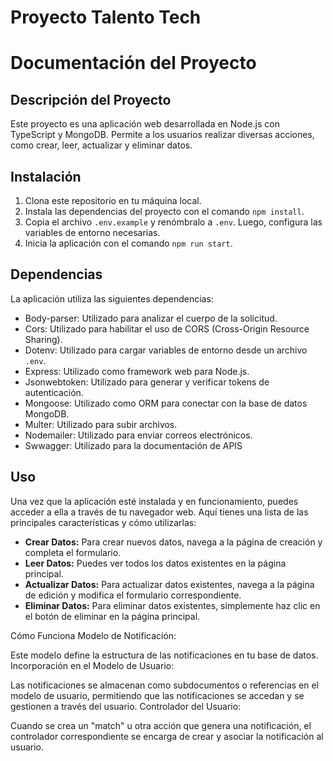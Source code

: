 # Proyecto Talento Tech

# Documentación del Proyecto

## Descripción del Proyecto

Este proyecto es una aplicación web desarrollada en Node.js con TypeScript y MongoDB. Permite a los usuarios realizar diversas acciones, como crear, leer, actualizar y eliminar datos.

## Instalación

1. Clona este repositorio en tu máquina local.
2. Instala las dependencias del proyecto con el comando `npm install`.
3. Copia el archivo `.env.example` y renómbralo a `.env`. Luego, configura las variables de entorno necesarias.
4. Inicia la aplicación con el comando `npm run start`.

## Dependencias

La aplicación utiliza las siguientes dependencias:

- Body-parser: Utilizado para analizar el cuerpo de la solicitud.
- Cors: Utilizado para habilitar el uso de CORS (Cross-Origin Resource Sharing).
- Dotenv: Utilizado para cargar variables de entorno desde un archivo `.env`.
- Express: Utilizado como framework web para Node.js.
- Jsonwebtoken: Utilizado para generar y verificar tokens de autenticación.
- Mongoose: Utilizado como ORM para conectar con la base de datos MongoDB.
- Multer: Utilizado para subir archivos.
- Nodemailer: Utilizado para enviar correos electrónicos.
- Swwagger: Utilizado para la documentación de APIS

## Uso

Una vez que la aplicación esté instalada y en funcionamiento, puedes acceder a ella a través de tu navegador web. Aquí tienes una lista de las principales características y cómo utilizarlas:

- **Crear Datos:** Para crear nuevos datos, navega a la página de creación y completa el formulario.
- **Leer Datos:** Puedes ver todos los datos existentes en la página principal.
- **Actualizar Datos:** Para actualizar datos existentes, navega a la página de edición y modifica el formulario correspondiente.
- **Eliminar Datos:** Para eliminar datos existentes, simplemente haz clic en el botón de eliminar en la página principal.


Cómo Funciona
Modelo de Notificación:

Este modelo define la estructura de las notificaciones en tu base de datos.
Incorporación en el Modelo de Usuario:

Las notificaciones se almacenan como subdocumentos o referencias en el modelo de usuario, permitiendo que las notificaciones se accedan y se gestionen a través del usuario.
Controlador del Usuario:

Cuando se crea un "match" u otra acción que genera una notificación, el controlador correspondiente se encarga de crear y asociar la notificación al usuario.